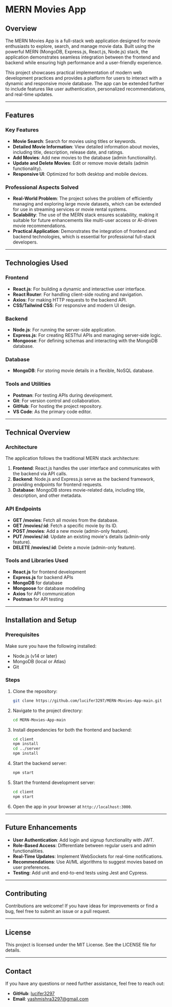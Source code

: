 # MERN Movies App



## Overview

The MERN Movies App is a full-stack web application designed for movie enthusiasts to explore, search, and manage movie data. Built using the powerful MERN (MongoDB, Express.js, React.js, Node.js) stack, the application demonstrates seamless integration between the frontend and backend while ensuring high performance and a user-friendly experience.

This project showcases practical implementation of modern web development practices and provides a platform for users to interact with a dynamic and responsive movie database. The app can be extended further to include features like user authentication, personalized recommendations, and real-time updates.

---

## Features

### Key Features

- **Movie Search**: Search for movies using titles or keywords.
- **Detailed Movie Information**: View detailed information about movies, including title, description, release date, and ratings.
- **Add Movies**: Add new movies to the database (admin functionality).
- **Update and Delete Movies**: Edit or remove movie details (admin functionality).
- **Responsive UI**: Optimized for both desktop and mobile devices.

### Professional Aspects Solved

- **Real-World Problem**: The project solves the problem of efficiently managing and exploring large movie datasets, which can be extended for use in streaming services or movie rental systems.
- **Scalability**: The use of the MERN stack ensures scalability, making it suitable for future enhancements like multi-user access or AI-driven movie recommendations.
- **Practical Application**: Demonstrates the integration of frontend and backend technologies, which is essential for professional full-stack developers.

---

## Technologies Used

### Frontend

- **React.js**: For building a dynamic and interactive user interface.
- **React Router**: For handling client-side routing and navigation.
- **Axios**: For making HTTP requests to the backend API.
- **CSS/Tailwind CSS**: For responsive and modern UI design.

### Backend

- **Node.js**: For running the server-side application.
- **Express.js**: For creating RESTful APIs and managing server-side logic.
- **Mongoose**: For defining schemas and interacting with the MongoDB database.

### Database

- **MongoDB**: For storing movie details in a flexible, NoSQL database.

### Tools and Utilities

- **Postman**: For testing APIs during development.
- **Git**: For version control and collaboration.
- **GitHub**: For hosting the project repository.
- **VS Code**: As the primary code editor.

---

## Technical Overview

### Architecture

The application follows the traditional MERN stack architecture:

1. **Frontend**: React.js handles the user interface and communicates with the backend via API calls.
2. **Backend**: Node.js and Express.js serve as the backend framework, providing endpoints for frontend requests.
3. **Database**: MongoDB stores movie-related data, including title, description, and other metadata.

### API Endpoints

- **GET /movies**: Fetch all movies from the database.
- **GET /movies/:id**: Fetch a specific movie by its ID.
- **POST /movies**: Add a new movie (admin-only feature).
- **PUT /movies/:id**: Update an existing movie's details (admin-only feature).
- **DELETE /movies/:id**: Delete a movie (admin-only feature).

### Tools and Libraries Used

- **React.js** for frontend development
- **Express.js** for backend APIs
- **MongoDB** for database
- **Mongoose** for database modeling
- **Axios** for API communication
- **Postman** for API testing

---

## Installation and Setup

### Prerequisites

Make sure you have the following installed:

- Node.js (v14 or later)
- MongoDB (local or Atlas)
- Git

### Steps

1. Clone the repository:
   ```bash
   git clone https://github.com/lucifer3297/MERN-Movies-App-main.git
   ```
2. Navigate to the project directory:
   ```bash
   cd MERN-Movies-App-main
   ```
3. Install dependencies for both the frontend and backend:
   ```bash
   cd client
   npm install
   cd ../server
   npm install
   ```
4. Start the backend server:
   ```bash
   npm start
   ```
5. Start the frontend development server:
   ```bash
   cd client
   npm start
   ```
6. Open the app in your browser at `http://localhost:3000`.

---

## Future Enhancements

- **User Authentication**: Add login and signup functionality with JWT.
- **Role-Based Access**: Differentiate between regular users and admin functionalities.
- **Real-Time Updates**: Implement WebSockets for real-time notifications.
- **Recommendations**: Use AI/ML algorithms to suggest movies based on user preferences.
- **Testing**: Add unit and end-to-end tests using Jest and Cypress.

---

## Contributing

Contributions are welcome! If you have ideas for improvements or find a bug, feel free to submit an issue or a pull request.

---

## License

This project is licensed under the MIT License. See the LICENSE file for details.

---

## Contact

If you have any questions or need further assistance, feel free to reach out:

- **GitHub**: [lucifer3297](https://github.com/lucifer3297)
- **Email**: yashmishra3297@gmail.com
